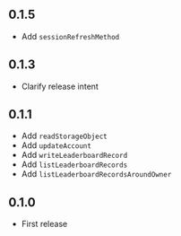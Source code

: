 ## 0.1.5
* Add `sessionRefreshMethod`

## 0.1.3
* Clarify release intent

## 0.1.1
* Add `readStorageObject`
* Add `updateAccount`
* Add `writeLeaderboardRecord`
* Add `listLeaderboardRecords`
* Add `listLeaderboardRecordsAroundOwner`

## 0.1.0
* First release
